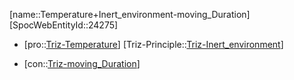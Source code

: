 ﻿---
type: TrizContradiction
aliases:
- Temperature+Inert_environment-moving_Duration
license: CC BY-SA 4.0
copyright: https://github.com/SpocWeb
IsDeleted: false
IsReadOnly: false
Confidential: public
tags: 
- Triz/Contradiction
---
[name::Temperature+Inert_environment-moving_Duration]
[SpocWebEntityId::24275]
+ [pro::[Triz-Temperature](tech/Triz/Parameter/Triz-Temperature.md)]
[Triz-Principle::[Triz-Inert_environment](tech/Triz/Principle/Triz-Inert_environment.md)]
- [con::[Triz-moving_Duration](tech/Triz/Parameter/Triz-moving_Duration.md)]

